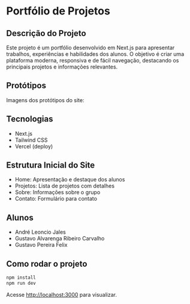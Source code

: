 # Portfólio de Projetos

## Descrição do Projeto
Este projeto é um portfólio desenvolvido em Next.js para apresentar trabalhos, experiências e habilidades dos alunos. O objetivo é criar uma plataforma moderna, responsiva e de fácil navegação, destacando os principais projetos e informações relevantes.

## Protótipos
Imagens dos protótipos do site:


## Tecnologias
- Next.js
- Tailwind CSS
- Vercel (deploy)

## Estrutura Inicial do Site
- Home: Apresentação e destaque dos alunos
- Projetos: Lista de projetos com detalhes
- Sobre: Informações sobre o grupo
- Contato: Formulário para contato

## Alunos
- André Leoncio Jales
- Gustavo Alvarenga Ribeiro Carvalho
- Gustavo Pereira Felix

## Como rodar o projeto

```bash
npm install
npm run dev
```

Acesse [http://localhost:3000](http://localhost:3000) para visualizar.
